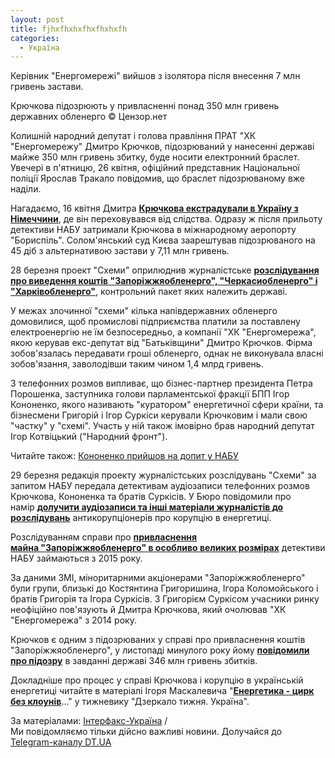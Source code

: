 ```yaml
---
layout: post
title: fjhxfhxhxfhxfhxhxfh
categories:
  - Україна
---
```

<div class="summary" itemprop="alternativeHeadline">
<p>Керівник "Енергомережі" вийшов з ізолятора після внесення 7 млн гривень застави.</p>
</div>
<div class="bottom_block">
<div class="picture">
<div class="top_photo top">
<div class="frame_image"> <img class="img" src="https://image.zn.ua/media/images/645x426/Apr2019/229161.jpg" alt title="Дмитрий Крючков"></div>
<span class="photo_descr"><span class="title">Крючкова підозрюють у привласненні понад 350 млн гривень державних обленерго</span> <span class="source 1">© Цензор.нет</span></span></div>
</div>
<div class="article_body">
<div class="text">
<p>Колишній народний депутат і голова правління ПРАТ "ХК "Енергомережу" Дмитро Крючков, підозрюваний у нанесенні державі майже 350 млн гривень збитку, буде носити електронний браслет. Увечері в п'ятницю, 26 квітня, офіційний представник Національної поліції Ярослав Тракало повідомив, що браслет підозрюваному вже наділи.</p>
<p>Нагадаємо, 16 квітня Дмитра&nbsp;<a href="https://dt.ua/UKRAINE/v-ukrayinu-ekstraduvali-eks-nardepa-kryuchkova-yogo-u-borispoli-zatrimali-detektivi-nabu-308682_.html" target="_blank" rel="noopener noreferrer"><strong>Крючкова екстрадували в Україну з Німеччини</strong></a>, де він переховувався від слідства. Одразу ж після прильоту детективи НАБУ затримали Крючкова в міжнародному аеропорту "Бориспіль". Солом'янський суд Києва заарештував підозрюваного на 45 діб з альтернативою застави у 7,11 млн гривень.</p>
<p>28 березня проект "Схеми" оприлюднив журналістське&nbsp;<strong><a href="https://dt.ua/POLITICS/aferi-kononenka-v-energetici-koshtuvali-derzhavi-sotni-milyoniv-griven-shemi-306929_.html" target="_blank" rel="noopener noreferrer">розслідування про виведення коштів "Запоріжжяобленерго", "Черкасиобленерго" і "Харківобленерго"</a></strong>, контрольний пакет яких належить державі.</p>
<p>У межах злочинної "схеми" кілька напівдержавних обленерго домовилися, щоб промислові підприємства платили за поставлену електроенергію не їм безпосередньо, а компанії "ХК "Енергомережа", якою керував екс-депутат від "Батьківщини"&nbsp;Дмитро Крючков. Фірма зобов'язалась передавати гроші обленерго, однак не виконувала власні зобов'язання, заволодівши таким чином 1,4 млрд гривень.</p>
<p>З телефонних розмов випливає, що бізнес-партнер президента Петра Порошенка, заступника голови парламентської фракції&nbsp;БПП Ігор Кононенко, якого називають "куратором" енергетичної сфери країни, та бізнесмени Григорій і Ігор Суркіси керували Крючковим і мали свою "частку" у "схемі".&nbsp;Участь у ній також імовірно брав народний депутат Ігор Котвіцький ("Народний фронт").</p>
<div class="article_attached acenter">Читайте також: <a href="https://dt.ua/POLITICS/kononenko-priyshov-na-dopit-u-nabu-309635_.html">Кононенко прийшов на допит у НАБУ</a></div>
<p>29 березня редакція проекту журналістських розслідувань "Схеми" за запитом НАБУ передала детективам аудіозаписи телефонних розмов Крючкова, Кононенка та братів Суркісів. У Бюро повідомили про намір&nbsp;<strong><a href="https://dt.ua/UKRAINE/nabu-doluchit-materiali-shem-pro-korupciyu-v-energetici-do-kriminalnogo-provadzhennya-307163_.html" target="_blank" rel="noopener noreferrer">долучити аудіозаписи та інші матеріали&nbsp;журналістів до розслідувань</a></strong>&nbsp;антикорупціонерів про корупцію в енергетиці.</p>
<p>Розслідуванням справи про&nbsp;<strong><a href="https://dt.ua/UKRAINE/surkisiv-viklikali-na-dopit-do-nabu-zmi-224212_.html" target="_blank" rel="noopener noreferrer">привласнення майна&nbsp;"Запоріжжяобленерго"&nbsp;в особливо великих розмірах</a></strong>&nbsp;детективи НАБУ займаються з 2015 року.</p>
<p>За даними ЗМІ, міноритарними акціонерами "Запоріжжяобленерго" були групи, близькі до Костянтина Григоришина, Ігора Коломойського і братів Григорія та Ігора Суркісів. З Григорієм Суркісом учасники ринку неофіційно пов'язують й Дмитра Крючкова, який очолював "ХК "Енергомережа" з 2014 року.</p>
<p>Крючков є одним з підозрюваних у справі про привласнення коштів "Запоріжжяобленерго", у листопаді минулого року йому&nbsp;<a href="https://dt.ua/UKRAINE/sap-visunula-pidozru-eks-deputatu-kryuchkovu-293943_.html" target="_blank" rel="noopener noreferrer"><strong>повідомили про підозру</strong></a>&nbsp;в завданні державі 346 млн гривень збитків.</p>
<p>Докладніше про процес у справі Крючкова і корупцію в українській енергетиці читайте в матеріалі Ігоря Маскалевича "<a href="https://dt.ua/energy_market/energetika-cirk-bez-klouniv-309082_.html" target="_blank" rel="noopener noreferrer"><strong>Енергетика - цирк без клоунів</strong></a>..." у тижневику "Дзеркало тижня. Україна".</p>
</div>
</div>
<span class="link"><span class="source_caption">За матеріалами: <a href="https://dt.ua/go/aHR0cDovL2ludGVyZmF4LmNvbS51YS8=" target="_blank" rel="nofollow noopener noreferrer">Інтерфакс-Україна</a> <span class="divider">/</span></span></span>
<div class="telegram">Ми повідомляємо тільки дійсно важливі новини. Долучайся до <a href="https://t.me/znua_live">Telegram-каналу DT.UA</a></div> </div>
